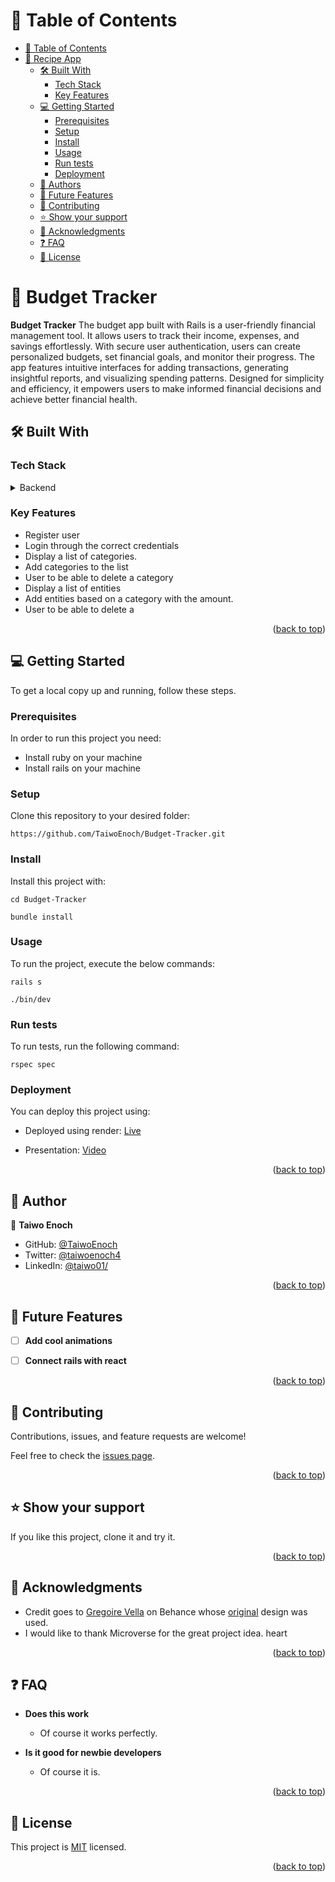 <!-- TABLE OF CONTENTS -->

# 📗 Table of Contents

- [📗 Table of Contents](#-table-of-contents)
- [📖 Recipe App ](#-recipe-app-)
  - [🛠 Built With ](#-built-with-)
    - [Tech Stack ](#tech-stack-)
    - [Key Features ](#key-features-)
  - [💻 Getting Started ](#-getting-started-)
    - [Prerequisites](#prerequisites)
    - [Setup](#setup)
    - [Install](#install)
    - [Usage](#usage)
    - [Run tests](#run-tests)
    - [Deployment](#deployment)
  - [👥 Authors ](#-authors-)
  - [🔭 Future Features ](#-future-features-)
  - [🤝 Contributing ](#-contributing-)
  - [⭐️ Show your support ](#️-show-your-support-)
  - [🙏 Acknowledgments ](#-acknowledgments-)
  - [❓ FAQ ](#-faq-)
  - [📝 License ](#-license-)

<!-- PROJECT DESCRIPTION -->

# 📖 Budget Tracker <a name="about-project"></a>


**Budget Tracker**
The budget app built with Rails is a user-friendly financial management tool. It allows users to track their income, expenses, and savings effortlessly. With secure user authentication, users can create personalized budgets, set financial goals, and monitor their progress. The app features intuitive interfaces for adding transactions, generating insightful reports, and visualizing spending patterns. Designed for simplicity and efficiency, it empowers users to make informed financial decisions and achieve better financial health.

## 🛠 Built With <a name="built-with"></a>

### Tech Stack <a name="tech-stack"></a>


<details>
<summary>Backend</summary>
  <ul>
    <li><a href="https://rubyonrails.org/">Ruby on Rails</a></li>
  </ul>
</details>

<!-- Features -->

### Key Features <a name="key-features"></a>


- Register user
- Login through the correct credentials
- Display a list of categories.
- Add categories to the  list
- User to be able to delete a category
- Display a list of entities 
- Add entities based on a category with the amount.
- User to be able to delete a 


<p align="right">(<a href="#readme-top">back to top</a>)</p>

<!-- GETTING STARTED -->

## 💻 Getting Started <a name="getting-started"></a>

To get a local copy up and running, follow these steps.

### Prerequisites

In order to run this project you need:

<!--
Example command:

```sh
 gem install rails
```
 -->
  - Install ruby on your machine
  - Install rails on your machine

### Setup

Clone this repository to your desired folder:

```
https://github.com/TaiwoEnoch/Budget-Tracker.git
```
### Install

Install this project with:

```
cd Budget-Tracker
```



```
bundle install
```

### Usage

To run the project, execute the below commands:

```
rails s 
```


```
./bin/dev 
```
### Run tests

To run tests, run the following command:

```
rspec spec
```

### Deployment

You can deploy this project using:

- Deployed using render: [Live](https://budget-m5l6.onrender.com) 

- Presentation: [Video](https://www.loom.com/share/3be59ba8d2ad496aa70bfd068bab51d0?sid=09684e87-eb1f-47af-9634-c018281b2f18)

<p align="right">(<a href="#readme-top">back to top</a>)</p>

<!-- AUTHORS -->

## 👥 Author <a name="authors"></a>


👤 **Taiwo Enoch**

- GitHub: [@TaiwoEnoch](https://github.com/TaiwoEnoch)
- Twitter: [@taiwoenoch4](https://twitter.com/taiwoenoch4)
- LinkedIn: [@taiwo01/](https://www.linkedin.com/in/taiwo01/)
  
<p align="right">(<a href="#readme-top">back to top</a>)</p>

<!-- FUTURE FEATURES -->

## 🔭 Future Features <a name="future-features"></a>

- [ ] **Add cool animations**
- [ ] **Connect rails with react**


<p align="right">(<a href="#readme-top">back to top</a>)</p>

<!-- CONTRIBUTING -->

## 🤝 Contributing <a name="contributing"></a>

Contributions, issues, and feature requests are welcome!

Feel free to check the [issues page](https://github.com/TaiwoEnoch/Budget-Tracker/issues).

<p align="right">(<a href="#readme-top">back to top</a>)</p>

<!-- SUPPORT -->

## ⭐️ Show your support <a name="support"></a>


If you like this project, clone it and try it.

<p align="right">(<a href="#readme-top">back to top</a>)</p>

<!-- ACKNOWLEDGEMENTS -->

## 🙏 Acknowledgments <a name="acknowledgements"></a>


- Credit goes to [Gregoire Vella](https://www.behance.net/gregoirevella) on Behance whose [original](https://www.behance.net/gallery/19759151/Snapscan-iOs-design-and-branding?tracking_source=) design was used.
- I would like to thank Microverse for the great project idea. heart

<p align="right">(<a href="#readme-top">back to top</a>)</p>

<!-- FAQ (optional) -->

## ❓ FAQ <a name="faq"></a>

- **Does this work**

  - Of course it works perfectly.
  
- **Is it good for newbie developers**

  - Of course it is. 

<p align="right">(<a href="#readme-top">back to top</a>)</p>

<!-- LICENSE -->

## 📝 License <a name="license"></a>

This project is [MIT](./LICENSE) licensed.


<p align="right">(<a href="#readme-top">back to top</a>)</p>

